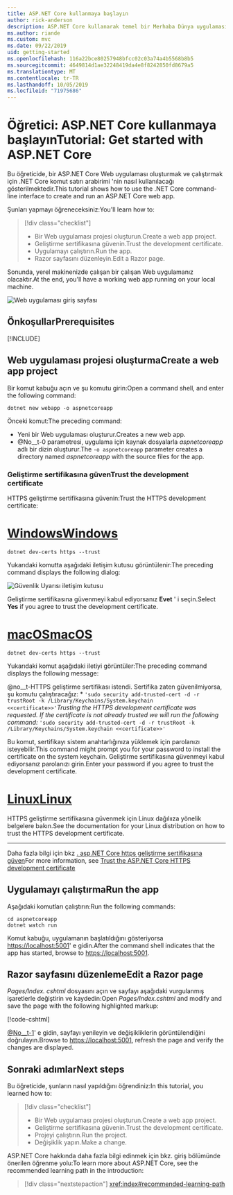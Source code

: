 ```yaml
---
title: ASP.NET Core kullanmaya başlayın
author: rick-anderson
description: ASP.NET Core kullanarak temel bir Merhaba Dünya uygulaması oluşturan ve çalıştıran kısa bir öğretici.
ms.author: riande
ms.custom: mvc
ms.date: 09/22/2019
uid: getting-started
ms.openlocfilehash: 116a22bce80257948bfcc02c03a74a4b5568b8b5
ms.sourcegitcommit: 4649814d1ae32248419da4e8f8242850fd8679a5
ms.translationtype: MT
ms.contentlocale: tr-TR
ms.lasthandoff: 10/05/2019
ms.locfileid: "71975686"
---
```

# <a name="tutorial-get-started-with-aspnet-core"></a><span data-ttu-id="1dbbb-103">Öğretici: ASP.NET Core kullanmaya başlayın</span><span class="sxs-lookup"><span data-stu-id="1dbbb-103">Tutorial: Get started with ASP.NET Core</span></span>

<span data-ttu-id="1dbbb-104">Bu öğreticide, bir ASP.NET Core Web uygulaması oluşturmak ve çalıştırmak için .NET Core komut satırı arabirimi 'nin nasıl kullanılacağı gösterilmektedir.</span><span class="sxs-lookup"><span data-stu-id="1dbbb-104">This tutorial shows how to use the .NET Core command-line interface to create and run an ASP.NET Core web app.</span></span>

<span data-ttu-id="1dbbb-105">Şunları yapmayı öğreneceksiniz:</span><span class="sxs-lookup"><span data-stu-id="1dbbb-105">You'll learn how to:</span></span>

> [!div class="checklist"]
> * <span data-ttu-id="1dbbb-106">Bir Web uygulaması projesi oluşturun.</span><span class="sxs-lookup"><span data-stu-id="1dbbb-106">Create a web app project.</span></span>
> * <span data-ttu-id="1dbbb-107">Geliştirme sertifikasına güvenin.</span><span class="sxs-lookup"><span data-stu-id="1dbbb-107">Trust the development certificate.</span></span>
> * <span data-ttu-id="1dbbb-108">Uygulamayı çalıştırın.</span><span class="sxs-lookup"><span data-stu-id="1dbbb-108">Run the app.</span></span>
> * <span data-ttu-id="1dbbb-109">Razor sayfasını düzenleyin.</span><span class="sxs-lookup"><span data-stu-id="1dbbb-109">Edit a Razor page.</span></span>

<span data-ttu-id="1dbbb-110">Sonunda, yerel makinenizde çalışan bir çalışan Web uygulamanız olacaktır.</span><span class="sxs-lookup"><span data-stu-id="1dbbb-110">At the end, you'll have a working web app running on your local machine.</span></span>

![Web uygulaması giriş sayfası](_static/home-page.png)

## <a name="prerequisites"></a><span data-ttu-id="1dbbb-112">Önkoşullar</span><span class="sxs-lookup"><span data-stu-id="1dbbb-112">Prerequisites</span></span>

[!INCLUDE[](~/includes/3.0-SDK.md)]

## <a name="create-a-web-app-project"></a><span data-ttu-id="1dbbb-113">Web uygulaması projesi oluşturma</span><span class="sxs-lookup"><span data-stu-id="1dbbb-113">Create a web app project</span></span>

<span data-ttu-id="1dbbb-114">Bir komut kabuğu açın ve şu komutu girin:</span><span class="sxs-lookup"><span data-stu-id="1dbbb-114">Open a command shell, and enter the following command:</span></span>

```dotnetcli
dotnet new webapp -o aspnetcoreapp
```

<span data-ttu-id="1dbbb-115">Önceki komut:</span><span class="sxs-lookup"><span data-stu-id="1dbbb-115">The preceding command:</span></span>

* <span data-ttu-id="1dbbb-116">Yeni bir Web uygulaması oluşturur.</span><span class="sxs-lookup"><span data-stu-id="1dbbb-116">Creates a new web app.</span></span>  
* <span data-ttu-id="1dbbb-117">@No__t-0 parametresi, uygulama için kaynak dosyalarla *aspnetcoreapp* adlı bir dizin oluşturur.</span><span class="sxs-lookup"><span data-stu-id="1dbbb-117">The `-o aspnetcoreapp` parameter creates a directory named *aspnetcoreapp* with the source files for the app.</span></span>

### <a name="trust-the-development-certificate"></a><span data-ttu-id="1dbbb-118">Geliştirme sertifikasına güven</span><span class="sxs-lookup"><span data-stu-id="1dbbb-118">Trust the development certificate</span></span>

<span data-ttu-id="1dbbb-119">HTTPS geliştirme sertifikasına güvenin:</span><span class="sxs-lookup"><span data-stu-id="1dbbb-119">Trust the HTTPS development certificate:</span></span>

# <a name="windowstabwindows"></a>[<span data-ttu-id="1dbbb-120">Windows</span><span class="sxs-lookup"><span data-stu-id="1dbbb-120">Windows</span></span>](#tab/windows)

```dotnetcli
dotnet dev-certs https --trust
```

<span data-ttu-id="1dbbb-121">Yukarıdaki komutta aşağıdaki iletişim kutusu görüntülenir:</span><span class="sxs-lookup"><span data-stu-id="1dbbb-121">The preceding command displays the following dialog:</span></span>

![Güvenlik Uyarısı iletişim kutusu](~/getting-started/_static/cert.png)

<span data-ttu-id="1dbbb-123">Geliştirme sertifikasına güvenmeyi kabul ediyorsanız **Evet** ' i seçin.</span><span class="sxs-lookup"><span data-stu-id="1dbbb-123">Select **Yes** if you agree to trust the development certificate.</span></span>

# <a name="macostabmacos"></a>[<span data-ttu-id="1dbbb-124">macOS</span><span class="sxs-lookup"><span data-stu-id="1dbbb-124">macOS</span></span>](#tab/macos)

```dotnetcli
dotnet dev-certs https --trust
```

<span data-ttu-id="1dbbb-125">Yukarıdaki komut aşağıdaki iletiyi görüntüler:</span><span class="sxs-lookup"><span data-stu-id="1dbbb-125">The preceding command displays the following message:</span></span>

<span data-ttu-id="1dbbb-126">@no__t-HTTPS geliştirme sertifikası istendi. Sertifika zaten güvenilmiyorsa, şu komutu çalıştıracağız: \* `'sudo security add-trusted-cert -d -r trustRoot -k /Library/Keychains/System.keychain <<certificate>>'`</span><span class="sxs-lookup"><span data-stu-id="1dbbb-126">*Trusting the HTTPS development certificate was requested. If the certificate is not already trusted we will run the following command:* `'sudo security add-trusted-cert -d -r trustRoot -k /Library/Keychains/System.keychain <<certificate>>'`</span></span>

<span data-ttu-id="1dbbb-127">Bu komut, sertifikayı sistem anahtarlığınıza yüklemek için parolanızı isteyebilir.</span><span class="sxs-lookup"><span data-stu-id="1dbbb-127">This command might prompt you for your password to install the certificate on the system keychain.</span></span> <span data-ttu-id="1dbbb-128">Geliştirme sertifikasına güvenmeyi kabul ediyorsanız parolanızı girin.</span><span class="sxs-lookup"><span data-stu-id="1dbbb-128">Enter your password if you agree to trust the development certificate.</span></span>

# <a name="linuxtablinux"></a>[<span data-ttu-id="1dbbb-129">Linux</span><span class="sxs-lookup"><span data-stu-id="1dbbb-129">Linux</span></span>](#tab/linux)

<span data-ttu-id="1dbbb-130">HTTPS geliştirme sertifikasına güvenmek için Linux dağılııza yönelik belgelere bakın.</span><span class="sxs-lookup"><span data-stu-id="1dbbb-130">See the documentation for your Linux distribution on how to trust the HTTPS development certificate.</span></span>

---

<span data-ttu-id="1dbbb-131">Daha fazla bilgi için bkz [. asp.NET Core https geliştirme sertifikasına güven](xref:security/enforcing-ssl#trust-the-aspnet-core-https-development-certificate-on-windows-and-macos)</span><span class="sxs-lookup"><span data-stu-id="1dbbb-131">For more information, see [Trust the ASP.NET Core HTTPS development certificate](xref:security/enforcing-ssl#trust-the-aspnet-core-https-development-certificate-on-windows-and-macos)</span></span>

## <a name="run-the-app"></a><span data-ttu-id="1dbbb-132">Uygulamayı çalıştırma</span><span class="sxs-lookup"><span data-stu-id="1dbbb-132">Run the app</span></span>

<span data-ttu-id="1dbbb-133">Aşağıdaki komutları çalıştırın:</span><span class="sxs-lookup"><span data-stu-id="1dbbb-133">Run the following commands:</span></span>

```dotnetcli
cd aspnetcoreapp
dotnet watch run
```

<span data-ttu-id="1dbbb-134">Komut kabuğu, uygulamanın başlatıldığını gösteriyorsa [https://localhost:5001](https://localhost:5001)' e gidin.</span><span class="sxs-lookup"><span data-stu-id="1dbbb-134">After the command shell indicates that the app has started, browse to [https://localhost:5001](https://localhost:5001).</span></span>

## <a name="edit-a-razor-page"></a><span data-ttu-id="1dbbb-135">Razor sayfasını düzenleme</span><span class="sxs-lookup"><span data-stu-id="1dbbb-135">Edit a Razor page</span></span>

<span data-ttu-id="1dbbb-136">*Pages/Index. cshtml* dosyasını açın ve sayfayı aşağıdaki vurgulanmış işaretlerle değiştirin ve kaydedin:</span><span class="sxs-lookup"><span data-stu-id="1dbbb-136">Open *Pages/Index.cshtml* and modify and save the page with the following highlighted markup:</span></span>

[!code-cshtml[](sample/index.cshtml?highlight=9)]

<span data-ttu-id="1dbbb-137">[@No__t-1](https://localhost:5001)' e gidin, sayfayı yenileyin ve değişikliklerin görüntülendiğini doğrulayın.</span><span class="sxs-lookup"><span data-stu-id="1dbbb-137">Browse to [https://localhost:5001](https://localhost:5001), refresh the page and verify the changes are displayed.</span></span>

## <a name="next-steps"></a><span data-ttu-id="1dbbb-138">Sonraki adımlar</span><span class="sxs-lookup"><span data-stu-id="1dbbb-138">Next steps</span></span>

<span data-ttu-id="1dbbb-139">Bu öğreticide, şunların nasıl yapıldığını öğrendiniz:</span><span class="sxs-lookup"><span data-stu-id="1dbbb-139">In this tutorial, you learned how to:</span></span>

> [!div class="checklist"]
> * <span data-ttu-id="1dbbb-140">Bir Web uygulaması projesi oluşturun.</span><span class="sxs-lookup"><span data-stu-id="1dbbb-140">Create a web app project.</span></span>
> * <span data-ttu-id="1dbbb-141">Geliştirme sertifikasına güvenin.</span><span class="sxs-lookup"><span data-stu-id="1dbbb-141">Trust the development certificate.</span></span>
> * <span data-ttu-id="1dbbb-142">Projeyi çalıştırın.</span><span class="sxs-lookup"><span data-stu-id="1dbbb-142">Run the project.</span></span>
> * <span data-ttu-id="1dbbb-143">Değişiklik yapın.</span><span class="sxs-lookup"><span data-stu-id="1dbbb-143">Make a change.</span></span>

<span data-ttu-id="1dbbb-144">ASP.NET Core hakkında daha fazla bilgi edinmek için bkz. giriş bölümünde önerilen öğrenme yolu:</span><span class="sxs-lookup"><span data-stu-id="1dbbb-144">To learn more about ASP.NET Core, see the recommended learning path in the introduction:</span></span>

> [!div class="nextstepaction"]
> <xref:index#recommended-learning-path>
